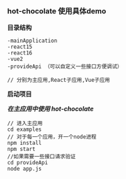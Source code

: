 ### hot-chocolate 使用具体demo 

**目录结构**
```
-mainApplication  
-react15 
-react16
-vue2  
-provideApi （可以自定义一些接口方便调试）

// 分别为主应用,React子应用,Vue子应用
```
**启动项目**

***在主应用中使用 hot-chocolate***
```
// 进入主应用
cd examples
// 对于每一个应用，开一个node进程
npm install
npm start 
//如果需要一些接口请求验证
cd provideApi
node app.js
```





